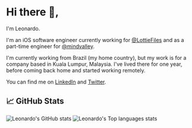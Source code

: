 # Hi there 👋,

I'm Leonardo.

I'm an iOS software engineer currently working for [@LottieFiles](https://github.com/LottieFiles) and as a part-time engineer for [@mindvalley](https://github.com/mindvalley).

I'm currently working from Brazil (my home country), but my work is for a company based in Kuala Lumpur, Malaysia. I've lived there for one year, before coming back home and started working remotely.

You can find me on [LinkedIn](https://www.linkedin.com/in/leonardo-kaminski-ferreira) and [Twitter](https://twitter.com/stonbr).

## &#x1f4c8; GitHub Stats

![Leonardo's GitHub stats](https://github-readme-stats.vercel.app/api?username=leonardo-ferreira07&count_private=true&show_icons=true&theme=dark)
![Leonardo's Top languages stats](https://github-readme-stats.vercel.app/api/top-langs/?username=leonardo-ferreira07&theme=dark&layout=compact)
